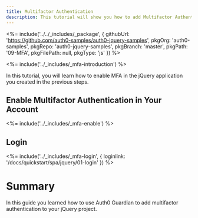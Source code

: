 ```yaml
---
title: Multifactor Authentication
description: This tutorial will show you how to add Multifactor Authentication to your jQuery app with auth0.
---
```


<%= include('../../_includes/_package', {
  githubUrl: 'https://github.com/auth0-samples/auth0-jquery-samples',
  pkgOrg: 'auth0-samples',
  pkgRepo: 'auth0-jquery-samples',
  pkgBranch: 'master',
  pkgPath: '09-MFA',
  pkgFilePath: null,
  pkgType: 'js'
}) %>

<%= include('../_includes/_mfa-introduction') %>

In this tutorial, you will learn how to enable MFA in the jQuery application you created in the previous steps.

## Enable Multifactor Authentication in Your Account

<%= include('../_includes/_mfa-enable') %>

## Login

<%= include('../_includes/_mfa-login', { loginlink: '/docs/quickstart/spa/jquery/01-login' }) %>

# Summary

In this guide you learned how to use Auth0 Guardian to add multifactor authentication to your jQuery project.
